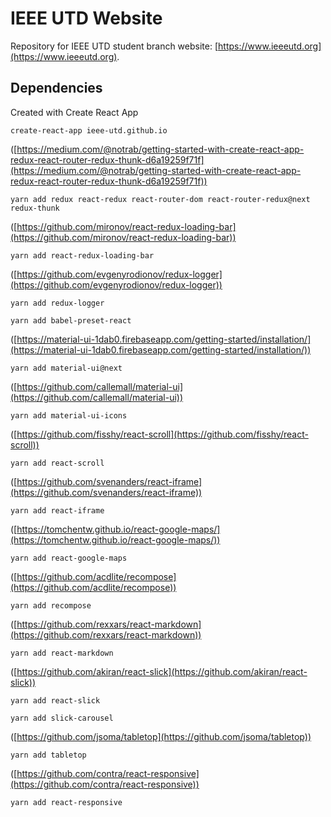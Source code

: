 # IEEE UTD Website

Repository for IEEE UTD student branch website: [https://www.ieeeutd.org](https://www.ieeeutd.org).

## Dependencies

Created with Create React App

`create-react-app ieee-utd.github.io`

([https://medium.com/@notrab/getting-started-with-create-react-app-redux-react-router-redux-thunk-d6a19259f71f](https://medium.com/@notrab/getting-started-with-create-react-app-redux-react-router-redux-thunk-d6a19259f71f))

`yarn add redux react-redux react-router-dom react-router-redux@next redux-thunk`

([https://github.com/mironov/react-redux-loading-bar](https://github.com/mironov/react-redux-loading-bar))

`yarn add react-redux-loading-bar`

([https://github.com/evgenyrodionov/redux-logger](https://github.com/evgenyrodionov/redux-logger))

`yarn add redux-logger`

`yarn add babel-preset-react`

([https://material-ui-1dab0.firebaseapp.com/getting-started/installation/](https://material-ui-1dab0.firebaseapp.com/getting-started/installation/))

`yarn add material-ui@next`

([https://github.com/callemall/material-ui](https://github.com/callemall/material-ui))

`yarn add material-ui-icons`

([https://github.com/fisshy/react-scroll](https://github.com/fisshy/react-scroll))

`yarn add react-scroll`

([https://github.com/svenanders/react-iframe](https://github.com/svenanders/react-iframe))

`yarn add react-iframe`

([https://tomchentw.github.io/react-google-maps/](https://tomchentw.github.io/react-google-maps/))

`yarn add react-google-maps`

([https://github.com/acdlite/recompose](https://github.com/acdlite/recompose))

`yarn add recompose`

([https://github.com/rexxars/react-markdown](https://github.com/rexxars/react-markdown))

`yarn add react-markdown`

([https://github.com/akiran/react-slick](https://github.com/akiran/react-slick))

`yarn add react-slick`

`yarn add slick-carousel`

([https://github.com/jsoma/tabletop](https://github.com/jsoma/tabletop))

`yarn add tabletop`

([https://github.com/contra/react-responsive](https://github.com/contra/react-responsive))

`yarn add react-responsive`